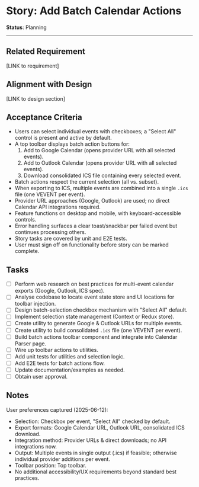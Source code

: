 # Story: Add Batch Calendar Actions

**Status**: Planning

---

## Related Requirement

<!-- Link to relevant requirement once identified -->

[LINK to requirement]

## Alignment with Design

<!-- Link to relevant design section once created -->

[LINK to design section]

## Acceptance Criteria

- Users can select individual events with checkboxes; a "Select All" control is present and active by default.
- A top toolbar displays batch action buttons for:
  1. Add to Google Calendar (opens provider URL with all selected events).
  2. Add to Outlook Calendar (opens provider URL with all selected events).
  3. Download consolidated ICS file containing every selected event.
- Batch actions respect the current selection (all vs. subset).
- When exporting to ICS, multiple events are combined into a single `.ics` file (one VEVENT per event).
- Provider URL approaches (Google, Outlook) are used; no direct Calendar API integrations required.
- Feature functions on desktop and mobile, with keyboard-accessible controls.
- Error handling surfaces a clear toast/snackbar per failed event but continues processing others.
- Story tasks are covered by unit and E2E tests.
- User must sign off on functionality before story can be marked complete.

## Tasks

- [ ] Perform web research on best practices for multi-event calendar exports (Google, Outlook, ICS spec).
- [ ] Analyse codebase to locate event state store and UI locations for toolbar injection.
- [ ] Design batch-selection checkbox mechanism with "Select All" default.
- [ ] Implement selection state management (Context or Redux store).
- [ ] Create utility to generate Google & Outlook URLs for multiple events.
- [ ] Create utility to build consolidated `.ics` file (one VEVENT per event).
- [ ] Build batch actions toolbar component and integrate into Calendar Parser page.
- [ ] Wire up toolbar actions to utilities.
- [ ] Add unit tests for utilities and selection logic.
- [ ] Add E2E tests for batch actions flow.
- [ ] Update documentation/examples as needed.
- [ ] Obtain user approval.

## Notes

User preferences captured (2025-06-12):

- Selection: Checkbox per event, "Select All" checked by default.
- Export formats: Google Calendar URL, Outlook URL, consolidated ICS download.
- Integration method: Provider URLs & direct downloads; no API integrations now.
- Output: Multiple events in single output (.ics) if feasible; otherwise individual provider additions per event.
- Toolbar position: Top toolbar.
- No additional accessibility/UX requirements beyond standard best practices.
